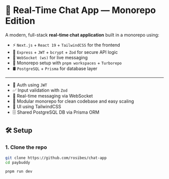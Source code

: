 # 🧠 Real-Time Chat App — Monorepo Edition

A modern, full-stack **real-time chat application** built in a monorepo using:

- ⚡️ `Next.js` + `React 19` + `TailwindCSS` for the frontend
- 🔐 `Express` + `JWT` + `bcrypt` + `Zod` for secure API logic
- 📡 `WebSocket (ws)` for live messaging
- 🧱 Monorepo setup with `pnpm workspaces` + `Turborepo`
- 🛢 `PostgreSQL` + `Prisma` for database layer

---


- 🔐 Auth using `JWT`
- ✅ Input validation with `Zod`
- 💬 Real-time messaging via WebSocket
- 🧱 Modular monorepo for clean codebase and easy scaling
- 🎨 UI using TailwindCSS 
- 🗄 Shared PostgreSQL DB via Prisma ORM


## 🛠️ Setup

### 1. Clone the repo

```bash
git clone https://github.com/rosibes/chat-app
cd paybuddy

pnpm run dev
